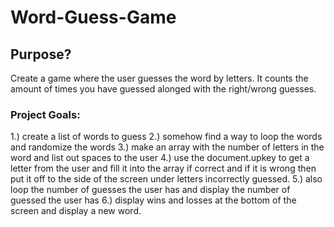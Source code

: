 # Word-Guess-Game

## Purpose?
Create a game where the user guesses the word by letters. It counts the amount of times you have guessed alonged with the right/wrong guesses.


### Project Goals:
1.) create a list of words to guess 
2.) somehow find a way to loop the words and randomize the words
3.) make an array with the number of letters in the word and list out spaces to the user
4.) use the document.upkey to get a letter from the user and fill it into the array if correct and if it is wrong then put it off to the side of the screen under letters incorrectly guessed. 
5.) also loop the number of guesses the user has and display the number of guessed the user has 
6.) display wins and losses at the bottom of the screen and display a new word.